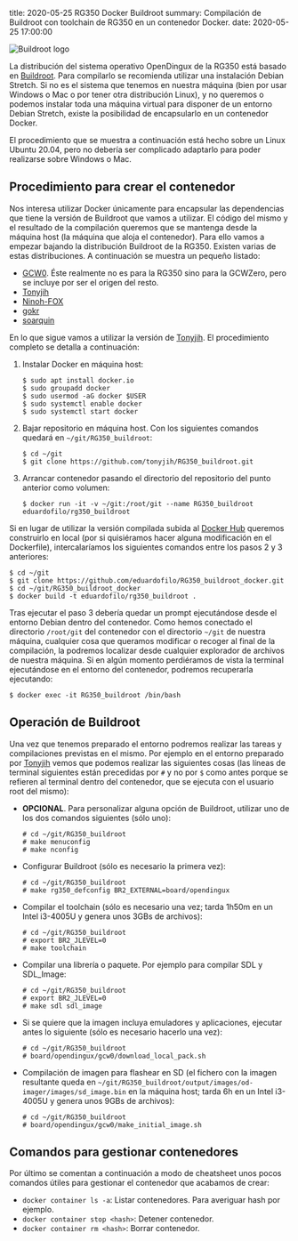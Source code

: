 title: 2020-05-25 RG350 Docker Buildroot
summary: Compilación de Buildroot con toolchain de RG350 en un contenedor Docker.
date: 2020-05-25 17:00:00

![Buildroot logo](/images/posts/buildroot/logo.png)

La distribución del sistema operativo OpenDingux de la RG350 está basado en [Buildroot](https://buildroot.org/). Para compilarlo se recomienda utilizar una instalación Debian Stretch. Si no es el sistema que tenemos en nuestra máquina (bien por usar Windows o Mac o por tener otra distribución Linux), y no queremos o podemos instalar toda una máquina virtual para disponer de un entorno Debian Stretch, existe la posibilidad de encapsularlo en un contenedor Docker.

El procedimiento que se muestra a continuación está hecho sobre un Linux Ubuntu 20.04, pero no debería ser complicado adaptarlo para poder realizarse sobre Windows o Mac.

## Procedimiento para crear el contenedor

Nos interesa utilizar Docker únicamente para encapsular las dependencias que tiene la versión de Buildroot que vamos a utilizar. El código del mismo y el resultado de la compilación queremos que se mantenga desde la máquina host (la máquina que aloja el contenedor). Para ello vamos a empezar bajando la distribución Buildroot de la RG350. Existen varias de estas distribuciones. A continuación se muestra un pequeño listado:

* [GCW0](https://github.com/gcwnow/buildroot). Éste realmente no es para la RG350 sino para la GCWZero, pero se incluye por ser el origen del resto.
* [Tonyjih](https://github.com/tonyjih/RG350_buildroot)
* [Ninoh-FOX](https://github.com/Ninoh-FOX/toolchain)
* [gokr](https://github.com/gokr/RG350_buildroot)
* [soarquin](https://github.com/soarqin/RG350_buildroot)

En lo que sigue vamos a utilizar la versión de [Tonyjih](https://github.com/tonyjih/RG350_buildroot). El procedimiento completo se detalla a continuación:

1. Instalar Docker en máquina host:

    ```
    $ sudo apt install docker.io
    $ sudo groupadd docker
    $ sudo usermod -aG docker $USER
    $ sudo systemctl enable docker
    $ sudo systemctl start docker
    ```

2. Bajar repositorio en máquina host. Con los siguientes comandos quedará en `~/git/RG350_buildroot`:

    ```
    $ cd ~/git
    $ git clone https://github.com/tonyjih/RG350_buildroot.git
    ```

3. Arrancar contenedor pasando el directorio del repositorio del punto anterior como volumen:

    ```
    $ docker run -it -v ~/git:/root/git --name RG350_buildroot eduardofilo/rg350_buildroot
    ```

Si en lugar de utilizar la versión compilada subida al [Docker Hub](https://hub.docker.com/r/eduardofilo/rg350_buildroot) queremos construirlo en local (por si quisiéramos hacer alguna modificación en el Dockerfile), intercalaríamos los siguientes comandos entre los pasos 2 y 3 anteriores:

```
$ cd ~/git
$ git clone https://github.com/eduardofilo/RG350_buildroot_docker.git
$ cd ~/git/RG350_buildroot_docker
$ docker build -t eduardofilo/rg350_buildroot .
```

Tras ejecutar el paso 3 debería quedar un prompt ejecutándose desde el entorno Debian dentro del contenedor. Como hemos conectado el directorio `/root/git` del contenedor con el directorio `~/git` de nuestra máquina, cualquier cosa que queramos modificar o recoger al final de la compilación, la podremos localizar desde cualquier explorador de archivos de nuestra máquina. Si en algún momento perdiéramos de vista la terminal ejecutándose en el entorno del contenedor, podremos recuperarla ejecutando:

```
$ docker exec -it RG350_buildroot /bin/bash
```

## Operación de Buildroot

Una vez que tenemos preparado el entorno podremos realizar las tareas y compilaciones previstas en el mismo. Por ejemplo en el entorno preparado por [Tonyjih](https://github.com/tonyjih/RG350_buildroot) vemos que podemos realizar las siguientes cosas (las líneas de terminal siguientes están precedidas por `#` y no por `$` como antes porque se refieren al terminal dentro del contenedor, que se ejecuta con el usuario root del mismo):

* **OPCIONAL**. Para personalizar alguna opción de Buildroot, utilizar uno de los dos comandos siguientes (sólo uno):

    ```
    # cd ~/git/RG350_buildroot
    # make menuconfig
    # make nconfig
    ```

* Configurar Buildroot (sólo es necesario la primera vez):

    ```
    # cd ~/git/RG350_buildroot
    # make rg350_defconfig BR2_EXTERNAL=board/opendingux
    ```

* Compilar el toolchain (sólo es necesario una vez; tarda 1h50m en un Intel i3-4005U y genera unos 3GBs de archivos):

    ```
    # cd ~/git/RG350_buildroot
    # export BR2_JLEVEL=0
    # make toolchain
    ```

* Compilar una librería o paquete. Por ejemplo para compilar SDL y SDL_Image:

    ```
    # cd ~/git/RG350_buildroot
    # export BR2_JLEVEL=0
    # make sdl sdl_image
    ```


* Si se quiere que la imagen incluya emuladores y aplicaciones, ejecutar antes lo siguiente (sólo es necesario hacerlo una vez):

    ```
    # cd ~/git/RG350_buildroot
    # board/opendingux/gcw0/download_local_pack.sh
    ```

* Compilación de imagen para flashear en SD (el fichero con la imagen resultante queda en `~/git/RG350_buildroot/output/images/od-imager/images/sd_image.bin` en la máquina host; tarda 6h en un Intel i3-4005U y genera unos 9GBs de archivos):

    ```
    # cd ~/git/RG350_buildroot
    # board/opendingux/gcw0/make_initial_image.sh
    ```

## Comandos para gestionar contenedores

Por último se comentan a continuación a modo de cheatsheet unos pocos comandos útiles para gestionar el contenedor que acabamos de crear:

* `docker container ls -a`: Listar contenedores. Para averiguar hash por ejemplo.
* `docker container stop <hash>`: Detener contenedor.
* `docker container rm <hash>`: Borrar contenedor.
